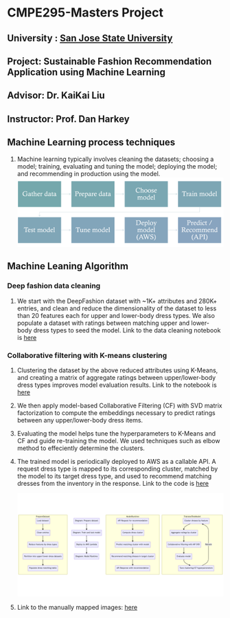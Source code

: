 # CMPE295-Masters Project
## University : [San Jose State University](http://www.sjsu.edu/)
## Project: Sustainable Fashion Recommendation Application using Machine Learning
## Advisor: Dr. KaiKai Liu
## Instructor: Prof. Dan Harkey

## Machine Learning process techniques

1. Machine learning typically involves cleaning the datasets; choosing a model; training, evaluating and tuning the model; deploying the model; and recommending in production using the model.
   ![](images/mltechniques.png)

## Machine Leaning Algorithm
### Deep fashion data cleaning

1. We start with the DeepFashion dataset with ~1K+ attributes and 280K+ entries, and clean and reduce the dimensionality of the dataset to less than 20 features each for upper and lower-body dress types. We also populate a dataset with ratings between matching upper and lower-body dress types to seed the model. Link to the data cleaning notebook is [here](https://github.com/shreyaghotankar/CMPE295-Masters_Project/blob/master/datacleaning/dataframedeepfashion/AttributesCleaningDeepFashionDataset.ipynb)
   
### Collaborative filtering with K-means clustering

1. Clustering the dataset by the above reduced attributes using K-Means, and creating a matrix of aggregate ratings between upper/lower-body dress types improves  model evaluation results. Link to the notebook is [here](https://colab.research.google.com/drive/1sB19cdBUqEyjBk7Y3W2O4VDz8Ph_V296?authuser=4#scrollTo=pbT1Vyty1TaZ)

2.  We then apply model-based Collaborative Filtering (CF) with SVD matrix factorization to compute the embeddings necessary to predict ratings between any upper/lower-body dress items.
   
3.  Evaluating the model helps tune the hyperparameters to K-Means and CF and guide re-training the model. We used techniques such as elbow method to effeciently determine the clusters.

4. The trained model is periodically deployed to AWS as a callable API. A request dress type is mapped to its corresponding cluster, matched by the model to its target dress type, and used to recommend matching dresses from the inventory in the response. Link to the code is [here](https://github.com/shreyaghotankar/CMPE295-Masters_Project/blob/master/datacleaning/deployment/attributeconversion.py)
   
   ![](images/algorithm.png)

5. Link to the manually mapped images: [here](https://github.com/shreyaghotankar/CMPE295-Masters_Project/blob/master/datacleaning/deployment/attributeconversion.py)





